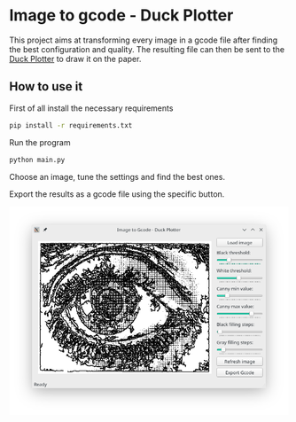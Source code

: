 # Image to gcode - Duck Plotter

This project aims at transforming every image in a gcode file after finding the best configuration and quality.
The resulting file can then be sent to the [Duck Plotter](https://github.com/davidezanella/DuckPlotter) to draw it on the paper.

## How to use it
First of all install the necessary requirements
```bash
pip install -r requirements.txt
```

Run the program
```bash
python main.py
```

Choose an image, tune the settings and find the best ones.

Export the results as a gcode file using the specific button.


![Main window](example_images/main_window.png)
